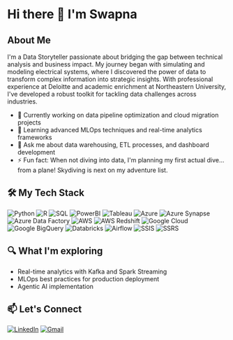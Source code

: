 # Hi there 👋 I'm Swapna

## About Me
I'm a Data Storyteller passionate about bridging the gap between technical analysis and business impact. My journey began with simulating and modeling electrical systems, where I discovered the power of data to transform complex information into strategic insights. With professional experience at Deloitte and academic enrichment at Northeastern University, I've developed a robust toolkit for tackling data challenges across industries.

- 🔭 Currently working on data pipeline optimization and cloud migration projects
- 🌱 Learning advanced MLOps techniques and real-time analytics frameworks
- 💬 Ask me about data warehousing, ETL processes, and dashboard development
- ⚡ Fun fact: When not diving into data, I'm planning my first actual dive... from a plane! Skydiving is next on my adventure list.

## 🛠️ My Tech Stack

![Python](https://img.shields.io/badge/-Python-3776AB?style=flat-square&logo=python&logoColor=white)
![R](https://img.shields.io/badge/-R-276DC3?style=flat-square&logo=r&logoColor=white)
![SQL](https://img.shields.io/badge/-SQL-4479A1?style=flat-square&logo=postgresql&logoColor=white)
![PowerBI](https://img.shields.io/badge/-Power%20BI-F2C811?style=flat-square&logo=powerbi&logoColor=black)
![Tableau](https://img.shields.io/badge/-Tableau-E97627?style=flat-square&logo=tableau&logoColor=white)
![Azure](https://img.shields.io/badge/-Azure-0089D6?style=flat-square&logo=microsoft-azure&logoColor=white)
![Azure Synapse](https://img.shields.io/badge/-Azure%20Synapse-0078D4?style=flat-square&logo=microsoft-azure&logoColor=white)
![Azure Data Factory](https://img.shields.io/badge/-Azure%20Data%20Factory-0078D4?style=flat-square&logo=microsoft-azure&logoColor=white)
![AWS](https://img.shields.io/badge/-AWS-232F3E?style=flat-square&logo=amazon-aws&logoColor=white)
![AWS Redshift](https://img.shields.io/badge/-AWS%20Redshift-232F3E?style=flat-square&logo=amazon-aws&logoColor=white)
![Google Cloud](https://img.shields.io/badge/-Google%20Cloud-4285F4?style=flat-square&logo=google-cloud&logoColor=white)
![Google BigQuery](https://img.shields.io/badge/-Google%20BigQuery-4285F4?style=flat-square&logo=google-cloud&logoColor=white)
![Databricks](https://img.shields.io/badge/-Databricks-FF3621?style=flat-square&logo=databricks&logoColor=white)
![Airflow](https://img.shields.io/badge/-Airflow-017CEE?style=flat-square&logo=apache-airflow&logoColor=white)
![SSIS](https://img.shields.io/badge/-SSIS-CC2927?style=flat-square&logo=microsoft&logoColor=white)
![SSRS](https://img.shields.io/badge/-SSRS-CC2927?style=flat-square&logo=microsoft&logoColor=white)

## 🔍 What I'm exploring

- Real-time analytics with Kafka and Spark Streaming
- MLOps best practices for production deployment
- Agentic AI implementation


## 📫 Let's Connect

[![LinkedIn](https://img.shields.io/badge/LinkedIn-0077B5?style=for-the-badge&logo=linkedin&logoColor=white)](https://www.linkedin.com/in/swapnavippaturi/)
[![Gmail](https://img.shields.io/badge/Gmail-D14836?style=for-the-badge&logo=gmail&logoColor=white)](mailto:swapnavippaturi@gmail.com)
